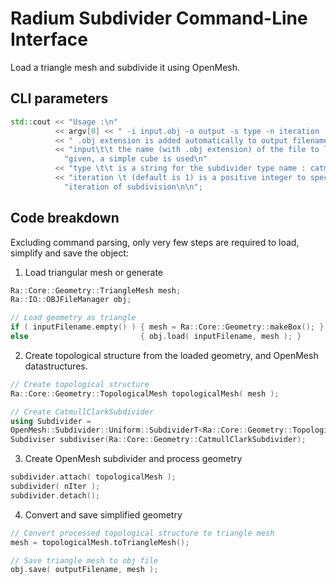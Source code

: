 # Radium Subdivider Command-Line Interface

Load a triangle mesh and subdivide it using OpenMesh. 

## CLI parameters
```cpp
std::cout << "Usage :\n"
          << argv[0] << " -i input.obj -o output -s type -n iteration  \n\n"
          << " .obj extension is added automatically to output filename\n"
          << "input\t\t the name (with .obj extension) of the file to load, if no input is "
            "given, a simple cube is used\n"
          << "type \t\t is a string for the subdivider type name : catmull, loop\n"
          << "iteration \t (default is 1) is a positive integer to specify the number of "
            "iteration of subdivision\n\n";
```


## Code breakdown
Excluding command parsing, only very few steps are required to load, simplify and save the object:

 1. Load triangular mesh or generate 
```cpp
Ra::Core::Geometry::TriangleMesh mesh;
Ra::IO::OBJFileManager obj;

// Load geometry as triangle
if ( inputFilename.empty() ) { mesh = Ra::Core::Geometry::makeBox(); }
else                         { obj.load( inputFilename, mesh ); }
```

 2. Create topological structure from the loaded geometry, and OpenMesh datastructures.
```cpp
// Create topological structure
Ra::Core::Geometry::TopologicalMesh topologicalMesh( mesh );

// Create CatmullClarkSubdivider
using Subdivider = 
OpenMesh::Subdivider::Uniform::SubdividerT<Ra::Core::Geometry::TopologicalMesh, Scalar>; 
Subdiviser subdiviser(Ra::Core::Geometry::CatmullClarkSubdivider);
```

 3. Create OpenMesh subdivider and process geometry
```cpp
subdivider.attach( topologicalMesh );
subdivider( nIter );
subdivider.detach();
```

 4. Convert and save simplified geometry 
```cpp
// Convert processed topological structure to triangle mesh
mesh = topologicalMesh.toTriangleMesh();

// Save triangle mesh to obj file
obj.save( outputFilename, mesh );
```